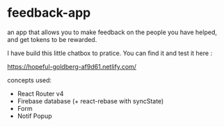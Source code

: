 # feedback-app
 an app that allows you to make feedback on the people you have helped, and get tokens to be rewarded.

I have build this little chatbox to pratice. You can find it and test it here :

https://hopeful-goldberg-af9d61.netlify.com/

concepts used:
- React Router v4
- Firebase database (+ react-rebase with syncState)
- Form
- Notif Popup
